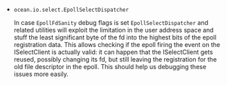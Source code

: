 * `ocean.io.select.EpollSelectDispatcher`

  In case `EpollFdSanity` debug flags is set `EpollSelectDispatcher` and
  related utilities will exploit the limitation in the user address space
  and stuff the least significant byte of the fd into the highest bits
  of the epoll registration data. This allows checking if the epoll firing
  the event on the ISelectClient is actually valid: it can happen that the
  ISelectClient gets reused, possibly changing its fd, but still leaving
  the registration for the old file descriptor in the epoll. This should
  help us debugging these issues more easily.
